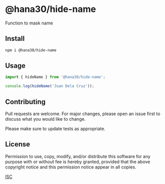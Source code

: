 # @hana30/hide-name

Function to mask name

## Install

```bash
npm i @hana30/hide-name
```

## Usage

```js
import { hideName } from '@hana30/hide-name';

console.log(hideName('Juan Dela Cruz'));
```

## Contributing

Pull requests are welcome. For major changes, please open an issue first
to discuss what you would like to change.

Please make sure to update tests as appropriate.

## License

Permission to use, copy, modify, and/or distribute this software for any purpose with or without fee is hereby granted, provided that the above copyright notice and this permission notice appear in all copies.

[ISC](https://opensource.org/license/isc-license-txt)